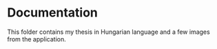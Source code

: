 # Documentation

This folder contains my thesis in Hungarian language and a few images from the application.